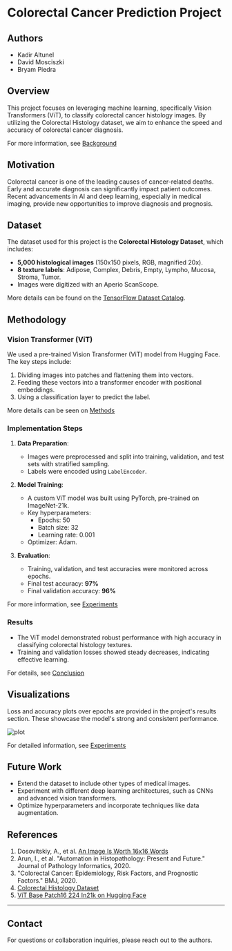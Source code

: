 # Colorectal Cancer Prediction Project

## Authors
- Kadir Altunel
- David Mosciszki
- Bryam Piedra

## Overview
This project focuses on leveraging machine learning, specifically Vision Transformers (ViT), to classify colorectal cancer histology images. By utilizing the Colorectal Histology dataset, we aim to enhance the speed and accuracy of colorectal cancer diagnosis.

For more information, see [Background](Background.md)

## Motivation
Colorectal cancer is one of the leading causes of cancer-related deaths. Early and accurate diagnosis can significantly impact patient outcomes. Recent advancements in AI and deep learning, especially in medical imaging, provide new opportunities to improve diagnosis and prognosis.

## Dataset
The dataset used for this project is the **Colorectal Histology Dataset**, which includes:
- **5,000 histological images** (150x150 pixels, RGB, magnified 20x).
- **8 texture labels**: Adipose, Complex, Debris, Empty, Lympho, Mucosa, Stroma, Tumor.
- Images were digitized with an Aperio ScanScope.

More details can be found on the [TensorFlow Dataset Catalog](https://tensorflow.org/datasets/catalog/colorectal_histology).

## Methodology
### Vision Transformer (ViT)
We used a pre-trained Vision Transformer (ViT) model from Hugging Face. The key steps include:
1. Dividing images into patches and flattening them into vectors.
2. Feeding these vectors into a transformer encoder with positional embeddings.
3. Using a classification layer to predict the label.

More details can be seen on [Methods](Methods.md)

### Implementation Steps
1. **Data Preparation**:
   - Images were preprocessed and split into training, validation, and test sets with stratified sampling.
   - Labels were encoded using `LabelEncoder`.

2. **Model Training**:
   - A custom ViT model was built using PyTorch, pre-trained on ImageNet-21k.
   - Key hyperparameters: 
     - Epochs: 50
     - Batch size: 32
     - Learning rate: 0.001
   - Optimizer: Adam.

3. **Evaluation**:
   - Training, validation, and test accuracies were monitored across epochs.
   - Final test accuracy: **97%**
   - Final validation accuracy: **96%**
  
For more information, see [Experiments](Experiments.md)

### Results
- The ViT model demonstrated robust performance with high accuracy in classifying colorectal histology textures.
- Training and validation losses showed steady decreases, indicating effective learning.

For details, see [Conclusion](Conclusion.md)

## Visualizations
Loss and accuracy plots over epochs are provided in the project's results section. These showcase the model's strong and consistent performance.

![plot](plot.png)

For detailed information, see [Experiments](Experiments.md)


## Future Work
- Extend the dataset to include other types of medical images.
- Experiment with different deep learning architectures, such as CNNs and advanced vision transformers.
- Optimize hyperparameters and incorporate techniques like data augmentation.

## References
1. Dosovitskiy, A., et al. [An Image Is Worth 16x16 Words](https://arxiv.org/abs/2010.11929)
2. Arun, I., et al. "Automation in Histopathology: Present and Future." Journal of Pathology Informatics, 2020.
3. "Colorectal Cancer: Epidemiology, Risk Factors, and Prognostic Factors." BMJ, 2020.
4. [Colorectal Histology Dataset](https://tensorflow.org/datasets/catalog/colorectal_histology)
5. [ViT Base Patch16 224 In21k on Hugging Face]([https://huggingface.co/google/vit-base-patch16-224-in21k](https://huggingface.co/google/vit-base-patch16-224-in21k))

---

## Contact
For questions or collaboration inquiries, please reach out to the authors.

